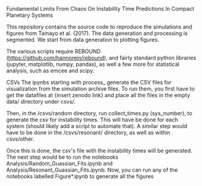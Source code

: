 Fundamental Limits From Chaos On Instability Time Predictions In Compact Planetary Systems

This repository contains the source code to reproduce the simulations and figures from Tamayo et al. (2017). The data generation and processing is segmented. We start from data generation to plotting figures.

The various scripts require REBOUND (https://github.com/hannorein/rebound), and fairly standard python libraries (jupyter, matplotlib, numpy, pandas), as well a few more for statistical analysis, such as emcee and scipy.


CSVs
The ipynbs starting with process_ generate the CSV files for visualization from the simulation archive files. To run them, you first have to get the datafiles at {insert zenodo link} and place all the files in the empty data/ directory under csvs/.

Then, in the /csvs/random directory, run collect_times.py (sys_number), to generate the csv for instability times. This will have be done for each system (should likely add a script to automate that). A similar step would have to be done in the /csvs/resonant/ directory, as well as within csvs/other.

Once this is done, the csv's file with the instability times will be generated. The next step would be to run the notebooks Analysis/Random_Guassian_Fits.ipynb and Analysis/Resonant_Guassian_Fits.ipynb. Now, you can run any of the notebooks labelled Figure*.ipynb to generate all the figures
